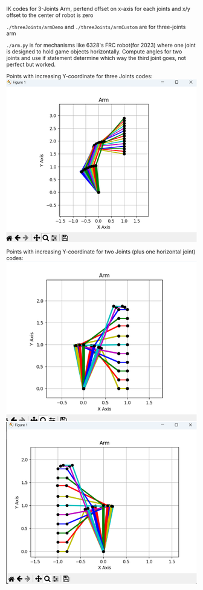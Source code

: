 IK codes for 3-Joints Arm, pertend offset on x-axis for each joints and x/y offset to the center of robot is zero

`./threeJoints/armDemo` and `./threeJoints/armCustom` are for three-joints arm

`./arm.py` is for mechanisms like 6328's FRC robot(for 2023) where one joint is designed to hold game objects horizontally. Compute angles for two joints and use if statement determine which way the third joint goes, not perfect but worked.

Points with increasing Y-coordinate for three Joints codes:
![image](https://github.com/FRCCriticalCircuits/ArmIK/blob/main/fig/fig1.png?raw=true)

Points with increasing Y-coordinate for two Joints (plus one horizontal joint) codes:
![image](https://github.com/FRCCriticalCircuits/ArmIK/blob/main/fig/fig2.png?raw=true)
![image](https://github.com/FRCCriticalCircuits/ArmIK/blob/main/fig/fig3.png?raw=true)
